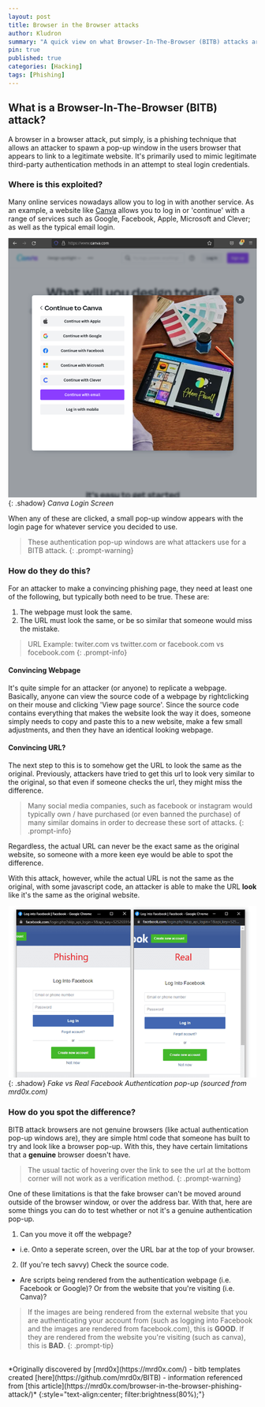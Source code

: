 ```yaml
---
layout: post
title: Browser in the Browser attacks
author: Kludron
summary: "A quick view on what Browser-In-The-Browser (BITB) attacks are and how to spot one."
pin: true
published: true
categories: [Hacking]
tags: [Phishing]
---
```


## What is a Browser-In-The-Browser (BITB) attack?

A browser in a browser attack, put simply, is a phishing technique
that allows an attacker to spawn a pop-up window in the users browser that 
appears to link to a legitimate website. It's primarily used to mimic
legitimate third-party authentication methods in an attempt to steal
login credentials.

### Where is this exploited?

Many online services nowadays allow you to log in with another service. As an 
example, a website like [Canva](https://www.canva.com) allows you to log in or
'continue' with a range of services such as Google, Facebook, Apple, Microsoft
and Clever; as well as the typical email login.

![canva-login-screen](/assets/img/canva-login.png){: .shadow}
_Canva Login Screen_

When any of these are clicked, a small pop-up window appears with the login
page for whatever service you decided to use.

> These authentication pop-up windows are what attackers use for a BITB attack.
{: .prompt-warning}

### How do they do this?

For an attacker to make a convincing phishing page, they need at least one 
of the following, but typically both need to be true. These are:

1. The webpage must look the same.
2. The URL must look the same, or be so similar that someone would miss the
mistake.

> URL Example: twiter.com vs twitter.com or facebook.com vs focebook.com
{: .prompt-info}

#### Convincing Webpage

It's quite simple for an attacker (or anyone) to replicate a webpage.
Basically, anyone can view the source code of a webpage by rightclicking on
their mouse and clicking 'View page source'. Since the source code contains
everything that makes the website look the way it does, someone simply needs 
to copy and paste this to a new website, make a few small adjustments, and 
then they have an identical looking webpage.

#### Convincing URL?

The next step to this is to somehow get the URL to look the same as the
original. Previously, attackers have tried to get this url to look very
similar to the original, so that even if someone checks the url, they might
miss the difference. 

> Many social media companies, such as facebook or instagram would typically
own / have purchased (or even banned the purchase) of many similar domains in
order to decrease these sort of attacks.
{: .prompt-info}

Regardless, the actual URL can never be the exact same as the original website, so 
someone with a more keen eye would be able to spot the difference.

With this attack, however, while the actual URL is not the same as the 
original, with some javascript code, an attacker is able to make the URL 
**look** like it's the same as the original website.

![bitb-fake-vs-real](/assets/img/bitb-phishing-vs-real.png){: .shadow}
_Fake vs Real Facebook Authentication pop-up (sourced from mrd0x.com)_

### How do you spot the difference?

BITB attack browsers are not genuine browsers (like actual authentication
pop-up windows are), they are simple html code that someone has built to try
and look like a browser pop-up. With this, they have certain limitations that a **genuine**
browser doesn't have. 

> The usual tactic of hovering over the link to see the url at the bottom corner will not work as a verification method.
{: .prompt-warning}

One of these limitations is that the fake browser can't be moved around outside 
of the browser window, or over the address bar. With that, here are some things 
you can do to test whether or not it's a genuine authentication pop-up.

1. Can you move it off the webpage?
  - i.e. Onto a seperate screen, over the URL bar at the top of your browser.
2. (If you're tech savvy) Check the source code.
  - Are scripts being rendered from the authentication webpage (i.e. Facebook
  or Google)? Or from the website that you're visiting (i.e. Canva)?

> If the images are being rendered from the external website that you are
authenticating your account from (such as logging into Facebook and the images
are rendered from facebook.com), this is **GOOD**. If they are rendered from
the website you're visiting (such as canva), this is **BAD**.
{: .prompt-tip}

<br>
*Originally discovered by [mrd0x](https://mrd0x.com/) - bitb templates created [here](https://github.com/mrd0x/BITB) - information referenced from [this article](https://mrd0x.com/browser-in-the-browser-phishing-attack/)*
{:style="text-align:center; filter:brightness(80%);"}

